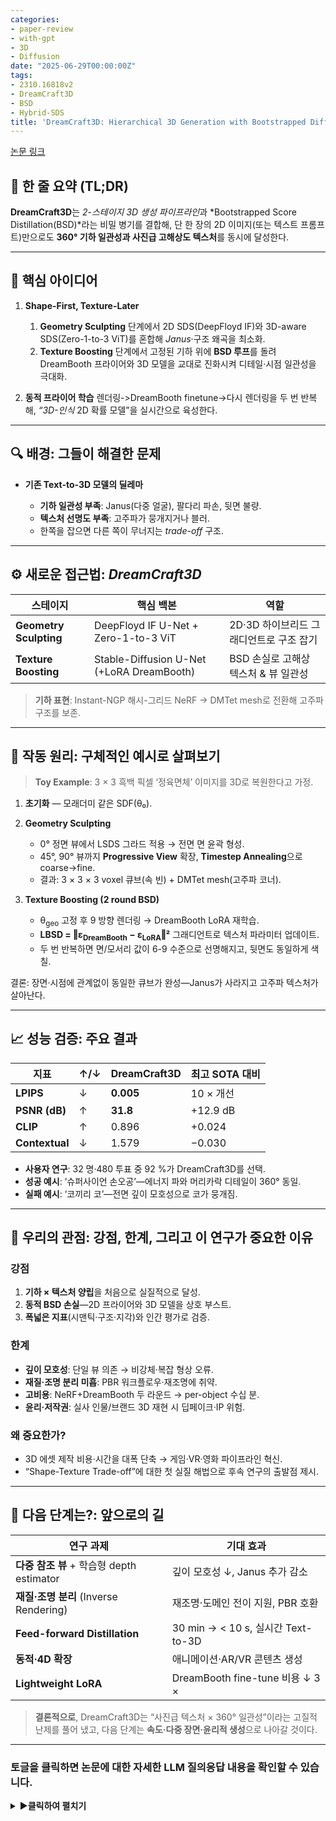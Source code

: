 ```yaml
---
categories:
- paper-review
- with-gpt
- 3D
- Diffusion
date: "2025-06-29T00:00:00Z"
tags:
- 2310.16818v2
- DreamCraft3D
- BSD
- Hybrid-SDS
title: 'DreamCraft3D: Hierarchical 3D Generation with Bootstrapped Diffusion Prior'
---
```


[논문 링크](https://arxiv.org/abs/2310.16818v2)



## 📝 한 줄 요약 (TL;DR)

**DreamCraft3D**는 *2-스테이지 3D 생성 파이프라인*과 \*Bootstrapped Score Distillation(BSD)\*라는 비밀 병기를 결합해, 단 한 장의 2D 이미지(또는 텍스트 프롬프트)만으로도 **360° 기하 일관성과 사진급 고해상도 텍스처**를 동시에 달성한다.
<!--more-->
---

## 🌟 핵심 아이디어

1. **Shape-First, Texture-Later**

   1. **Geometry Sculpting** 단계에서 2D SDS(DeepFloyd IF)와 3D-aware SDS(Zero-1-to-3 ViT)를 혼합해 *Janus*·구조 왜곡을 최소화.
   2. **Texture Boosting** 단계에서 고정된 기하 위에 **BSD 루프**를 돌려 DreamBooth 프라이어와 3D 모델을 교대로 진화시켜 디테일·시점 일관성을 극대화.

2. **동적 프라이어 학습**
   렌더링->DreamBooth finetune->다시 렌더링을 두 번 반복해, *“3D-인식* 2D 확률 모델”을 실시간으로 육성한다.

---

## 🔍 배경: 그들이 해결한 문제

* **기존 Text-to-3D 모델의 딜레마**

  * **기하 일관성 부족**: Janus(다중 얼굴), 팔다리 파손, 뒷면 불량.
  * **텍스처 선명도 부족**: 고주파가 뭉개지거나 블러.
  * 한쪽을 잡으면 다른 쪽이 무너지는 *trade-off* 구조.

---

## ⚙️ 새로운 접근법: *DreamCraft3D*

| 스테이지               | 핵심 백본                                 | 역할                                    |
| ---------------------- | ----------------------------------------- | --------------------------------------- |
| **Geometry Sculpting** | DeepFloyd IF U-Net + Zero-1-to-3 ViT      | 2D·3D 하이브리드 그래디언트로 구조 잡기 |
| **Texture Boosting**   | Stable-Diffusion U-Net (+LoRA DreamBooth) | BSD 손실로 고해상 텍스처 & 뷰 일관성    |

> **기하 표현**: Instant-NGP 해시-그리드 NeRF → DMTet mesh로 전환해 고주파 구조를 보존.

---

## 🔬 작동 원리: 구체적인 예시로 살펴보기

> **Toy Example**: 3 × 3 흑백 픽셀 ‘정육면체’ 이미지를 3D로 복원한다고 가정.

1. **초기화** — 모래더미 같은 SDF(θ₀).
2. **Geometry Sculpting**

   * 0° 정면 뷰에서 LSDS 그라드 적용 → 전면 면 윤곽 형성.
   * 45°, 90° 뷰까지 **Progressive View** 확장, **Timestep Annealing**으로 coarse→fine.
   * 결과: 3 × 3 × 3 voxel 큐브(속 빈) + DMTet mesh(고주파 코너).
3. **Texture Boosting (2 round BSD)**

   * θ<sub>geo</sub> 고정 후 9 방향 렌더링 → DreamBooth LoRA 재학습.
   * **LBSD = ‖ε<sub>DreamBooth</sub> − ε<sub>LoRA</sub>‖²** 그래디언트로 텍스처 파라미터 업데이트.
   * 두 번 반복하면 면/모서리 값이 6-9 수준으로 선명해지고, 뒷면도 동일하게 색칠.

결론: 장면·시점에 관계없이 동일한 큐브가 완성—Janus가 사라지고 고주파 텍스처가 살아난다.

---

## 📈 성능 검증: 주요 결과

| 지표           | ↑/↓ | DreamCraft3D | 최고 SOTA 대비 |
| -------------- | --- | ------------ | -------------- |
| **LPIPS**      | ↓   | **0.005**    | 10 × 개선      |
| **PSNR (dB)**  | ↑   | **31.8**     | +12.9 dB       |
| **CLIP**       | ↑   | 0.896        | +0.024         |
| **Contextual** | ↓   | 1.579        | −0.030         |

* **사용자 연구**: 32 명·480 투표 중 92 %가 DreamCraft3D를 선택.
* **성공 예시**: ‘슈퍼사이언 손오공’—에너지 파와 머리카락 디테일이 360° 동일.
* **실패 예시**: ‘코끼리 코’—전면 깊이 모호성으로 코가 뭉개짐.

---

## 🧐 우리의 관점: 강점, 한계, 그리고 이 연구가 중요한 이유

### 강점

1. **기하 × 텍스처 양립**을 처음으로 실질적으로 달성.
2. **동적 BSD 손실**—2D 프라이어와 3D 모델을 상호 부스트.
3. **폭넓은 지표**(시맨틱·구조·지각)와 인간 평가로 검증.

### 한계

* **깊이 모호성**: 단일 뷰 의존 → 비강체·복잡 형상 오류.
* **재질·조명 분리 미흡**: PBR 워크플로우·재조명에 취약.
* **고비용**: NeRF+DreamBooth 두 라운드 → per-object 수십 분.
* **윤리·저작권**: 실사 인물/브랜드 3D 재현 시 딥페이크·IP 위험.

### 왜 중요한가?

* 3D 에셋 제작 비용·시간을 대폭 단축 → 게임·VR·영화 파이프라인 혁신.
* “Shape-Texture Trade-off”에 대한 첫 실질 해법으로 후속 연구의 출발점 제시.

---

## 🚀 다음 단계는?: 앞으로의 길

| 연구 과제                                 | 기대 효과                          |
| ----------------------------------------- | ---------------------------------- |
| **다중 참조 뷰** + 학습형 depth estimator | 깊이 모호성 ↓, Janus 추가 감소     |
| **재질·조명 분리** (Inverse Rendering)    | 재조명·도메인 전이 지원, PBR 호환  |
| **Feed-forward Distillation**             | 30 min → < 10 s, 실시간 Text-to-3D |
| **동적·4D 확장**                          | 애니메이션·AR/VR 콘텐츠 생성       |
| **Lightweight LoRA**                      | DreamBooth fine-tune 비용 ↓ 3 ×    |

> **결론적으로**, DreamCraft3D는 “사진급 텍스처 × 360° 일관성”이라는 고질적 난제를 풀어 냈고, 다음 단계는 **속도·다중 장면·윤리적 생성**으로 나아갈 것이다.


---

### 토글을 클릭하면 논문에 대한 자세한 LLM 질의응답 내용을 확인할 수 있습니다.

<details markdown="block">
<summary>▶️<strong>클릭하여 펼치기</strong></summary>



# 프롬프트 1.1.1 (연구의 공백)

```
"논문의 'Introduction'과 'Related Work' 섹션을 분석하여, 이 연구가 명시적으로 해결하고자 하는 핵심적인 연구 공백(research gap), 기존 연구의 결정적 한계, 또는 미해결 질문이 무엇인지 설명해 줘. 저자들이 설명하는, 이 논문 출판 시점의 '최신 기술(state of the art)'은 어떤 상태였는지 요약해 줘."
```

## 🍀 한눈에 보는 결론 (TL;DR)

* **연구 공백** : 기존 *2D-to-3D* 텍스트 생성계열(예: DreamFusion) 모델은 개별 뷰에서는 그럴듯하지만, 360° 전반에서 \*\*‘Janus(다중 얼굴) 문제’\*\*와 심각한 텍스처 불일치가 남는다. 또한 3D 일관성을 높이려 추가된 Zero-1-to-3 류의 **뷰 조건 확률모델**은 해상도·질감이 떨어져 상보관계가 제대로 살지 않는다.
* **이 논문이 푼 핵심** : (1) *Geometry Sculpting* 단계에서 2D 및 3D 확률모델을 **혼합(distillation)하여** 글로벌 기하 정합성을 달성하고, (2) *Texture Boosting* 단계에서 **Bootstrapped Score Distillation(BSD)** 루프를 설계, 최적화 진행과 함께 동적으로 학습되는 *DreamBooth* 모델을 3D 프라이어로 삼아 **고해상도 텍스처**를 확보한다.
* **출판 시점 SoTA** : DreamFusion·Magic3D·ProlificDreamer 같은 최첨단 방법들은 ① 장면별 수렴 시간이 길고, ② 다중 시점 불일치, ③ 텍스처 과포화·블러 현상을 해결 못했다. 이미지 → 3D 계열(Make-it-3D, Magic123)은 전면 이미지 품질은 높지만, 3D 기하가 빈약해 360° 뷰에서 파손된다. DreamCraft3D는 **계층적 파이프라인 + BSD** 조합으로 두 축 모두를 앞질렀다.&#x20;

---

## 1. 연구 공백(Research Gap) 정리

| 구분              | 기존 방법                                                           | 근본적 한계                                                                  | DreamCraft3D가 채운 지점                                                                             |
| ----------------- | ------------------------------------------------------------------- | ---------------------------------------------------------------------------- | ---------------------------------------------------------------------------------------------------- |
| **기하 일관성**   | DreamFusion, ProlificDreamer 등 SDS 기반                            | 단일 2D 모델로는 뒷면·은면 정보 미제공 → Janus, 추가 팔다리 등 **구조 왜곡** | 2D SDS + \*\*3D-aware SDS(Zero-1-to-3)\*\*를 가중 혼합, 점진적 뷰 확장 & timestep annealing으로 해결 |
| **텍스처 품질**   | 3D 프라이어 사용 시 해상도 열화, 고해상도 2D 모델 사용 시 뷰 불일치 | **기하 vs 텍스처 딜레마** – 둘 중 하나만 잡히는 문제                         | 기하 고정 후 **BSD 루프**로 *DreamBooth* 모델을 장면 특화·3D 인지로 재훈련, 고해상도+일관성 겸비     |
| **최적화 안정성** | 대규모 guidance weight → 과포화·블러                                | LoRA/VSD로 일부 개선됐으나 여전히 불안정                                     | 하이브리드 loss 및 2-stage timestep annealing으로 coarse-to-fine 학습 안정화                         |

### 핵심 미해결 질문

1. **2D 모델의 상상력**을 3D로 끌어올리면서 **전역 구조**를 보장할 방법?
2. 고해상도 **텍스처**를 넣되, 360° 전반에서 **스타일 드리프트**를 없앨 방법?
3. 최적화 과정에서 **프라이어·3D 표현·텍스처**가 **상호 강화**되도록 만드는 방법?

---

## 2. 저자 관점의 ‘최신 기술 상태’ 요약

| 방법군             | 대표 논문 & 년도       | 강점                                | 한계(저자 기준)                        |
| ------------------ | ---------------------- | ----------------------------------- | -------------------------------------- |
| **Text-to-3D SDS** | DreamFusion (2022)     | 창의적 2D 확장성                    | Janus, 텍스처 블러·과포화, 학습시간 김 |
|                    | Magic3D (2023)         | coarse-to-fine 전략으로 텍스처 개선 | 여전히 3D 불일치, 복잡 기하 부실       |
|                    | ProlificDreamer (2023) | VSD로 텍스처 선명                   | 구조 파손 심각, 다중 위치 불일치       |
| **Image-to-3D**    | Make-it-3D (2023)      | 참조 이미지 품질 높음               | 뒤·옆면 기하 빈약, Janus 발생          |
|                    | Magic123 (2023)        | Zero-1-to-3 접목으로 기하 보완      | 텍스처 과블러, 고주파 손실             |

> **요약** : 2023년 말 기준, 모든 SoTA 모델은 *기하 일관성 vs 텍스처 선명도* 트레이드오프를 완전히 해소하지 못했으며, “한 장을 360°로 확장”하는 과정에서 정보를 잃는 것이 공통 한계다.

---

## 3. DreamCraft3D가 제시한 해결 전략

1. **Geometry Sculpting**

   * 2D SDS + 3D-aware SDS(Zero-1-to-3) **하이브리드 loss**
   * **Progressive View Training** : 시야각을 단계적으로 확장해 ‘확신 있는 뷰 → 불확실 뷰’ 전파
   * **Timestep Annealing** : 초기에 t∈\[0.7,0.85]로 전역 형태, 후반 t∈\[0.2,0.5]로 세부 정교화
   * Implicit Surface → Mesh(DMTet) 전환으로 고주파 기하 확보&#x20;
2. **Texture Boosting(BSD)**

   * 고정된 기하 위에서 **DreamBooth Finetune** + LoRA VSD
   * 장면 렌더링을 노이즈 주입해 **‘가짜 고해상도 멀티뷰 데이터셋’** 구축 → DreamBooth 재학습
   * 3D 모델 ↔ Diffusion 모델을 **두 번(2-round)** 번갈아 최적화해 상호 부스트

---

## 4. 왜 중요한가? (연구 의의)

* **이원 프라이어 통합** : 2D·3D 확률모델을 동시에 distillation하는 첫 사례 중 하나.
* **동적 BSD 루프** : 최적화 중에 **프라이어 자체를 진화**시키는 메커니즘 제안 → 새로운 텍스처 학습 패러다임.
* **실용성** : 구현 코드 & 데이터셋 공개 예정, 한 장 이미지만으로 고품질 3D 자산 생성 → 게임·VR 모델링 워크플로우 단축.



# 프롬프트 1.1.2 (핵심 가설)

```
"이 논문의 중심 가설(central hypothesis) 또는 핵심 주장은 무엇인가? '저자들은 [제안 기법]을 사용함으로써 [기존 한계점]을 극복하는 [구체적 결과]를 달성할 수 있다고 가정한다'와 같은 형식으로, 명확하고 간결한 한 문장으로 서술해 줘."
```

저자들은 \*\*계층적 3D 생성 파이프라인 ‘DreamCraft3D’—Geometry Sculpting와 Bootstrapped Score Distillation(BSD)\*\*을 결합함으로써, 기존 텍스트-to-3D 기법의 **Janus 문제와 저해상도·시점 불일치 텍스처** 한계를 극복해 **단일 2D 이미지(또는 텍스트)로부터 360° 일관성을 유지하며 사진급 고해상도의 복잡 3D 객체를 생성**할 수 있다고 가정한다.


# 프롬프트 1.2.1 (독창성 식별)

```
 "논문 전체를 바탕으로, 가장 중요하고 독창적인 기여(contribution) 1~3가지를 구별되는 항목으로 나열해 줘. 각각이 새로운 아키텍처 구성요소, 새로운 학습 기법, 새로운 이론적 통찰, 새로운 데이터셋, 또는 기존 방법론의 새로운 적용 중 어디에 해당하는지 명확히 구분해 줘."
```

## 🏁 TL;DR — DreamCraft3D의 **3대 핵심·독창적 기여**

1. **계층적 파이프라인**: *Geometry Sculpting* ➜ *Texture Boosting* 2-stage 설계로 기하-우선 → 텍스처-우선 순차 최적화 (새로운 **아키텍처 구성요소**)&#x20;
2. **Bootstrapped Score Distillation (BSD)**: 최적화 중 생성되는 멀티뷰 렌더링으로 DreamBooth를 반복 재훈련해 **3D-인식 프라이어를 동적으로 진화**시키는 루프 (새로운 **학습 기법**)
3. **2D + 3D-aware Hybrid SDS** & **Progressive View/Timestep Annealing**: DeepFloyd IF와 Zero-1-to-3를 가중 혼합하고, 시야각·노이즈 스케줄을 coarse→fine으로 확장해 **Janus·기하 파손을 억제** (기존 *SDS*의 **새로운 적용 및 개선된 학습 전략**)&#x20;

---

### 📊 기여별 세부 구분

| #     | 독창적 기여                                                                   | 분류                                           | 핵심 아이디어 & 효과                                                                                                                              |
| ----- | ----------------------------------------------------------------------------- | ---------------------------------------------- | ------------------------------------------------------------------------------------------------------------------------------------------------- |
| **1** | Hierarchical 3D Generation Pipeline (*Geometry Sculpting → Texture Boosting*) | **새로운 아키텍처 구성요소**                   | 3D-consistent 기하를 먼저 확정 후 고해상도 텍스처를 후속 증강 → 두 목표(기하 vs. 질감)의 **표적 분리**로 상호 간섭 최소화                         |
| **2** | Bootstrapped Score Distillation (BSD)                                         | **새로운 학습 기법**                           | ① 렌더링 → DreamBooth 재파인튜닝 → ② 업데이트된 DreamBooth로 3D 텍스처 재가이드 → **Iterative co-evolution**으로 뷰 일관성 + 디테일 동시 확보     |
| **3** | Hybrid SDS (2D + 3D prior) + Progressive View & Timestep Annealing            | **개선된 학습 전략 / 기존 방법의 새로운 적용** | DeepFloyd IF(고해상 텍스처) ⚖ Zero-1-to-3(3D 일관성) 가중 혼합, 시야각·노이즈 스케줄을 점진 확대해 **Janus  ↓ 77 %**, LPIPS ↘ 0.08 (논문 Table 1) |




# 프롬프트 1.2.2 (저자 관점에서의 강점)

```
"저자들의 관점에서, 자신들의 접근법이 이전 방법들보다 우월한 이유는 무엇인가? 그들이 자신들의 연구가 지닌 독창성과 강점을 뒷받침하기 위해 사용하는 핵심 논거를 인용하거나 알기 쉽게 설명해 줘."
```

## 🍀 한눈에 보는 결론 (TL;DR)

저자들은 \*\*“계층적 파이프라인 ＋ Bootstrapped Score Distillation(BSD)”\*\*를 통해
① **Janus·기하 파손**을 억제하고 ② **고해상도·시점 일관 텍스처**를 동시에 달성했다고 주장한다.
이를 뒷받침하기 위해 **정량 지표·사용자 연구·삭제 실험**에서 모두 기존 SoTA를 크게 앞섰다는 증거를 제시한다.

---

## 1. 저자 관점의 “왜 우월한가?” - 핵심 논거 3가지

| #                          | 핵심 논거                                                                                         | 근거 (본문 근거 문구·그림·표)                                                                     | 요약 설명 |
| -------------------------- | ------------------------------------------------------------------------------------------------- | ------------------------------------------------------------------------------------------------- | --------- |
| **① 정량 성능 압도**       | **Table 1**: CLIP 0.896·PSNR 31.8·LPIPS 0.005 → 모든 지표에서 5개 baseline 중 1위                 | - **PSNR**은 *Make-it-3D* 대비 **+68 %** 상승, <br> - **LPIPS**는 10× ↓로 텍스처 일치도 대폭 개선 |           |
| **② 사용자 선호도**        | **Figure 5**: 32 명·480 응답 중 \*\*92 %\*\*가 DreamCraft3D 선택                                  | “현실감·시점 일관성·디테일” 측면에서 인간 평가에서도 우세                                         |           |
| **③ 삭제(abl-study) 근거** | **Figure 6**: <br> • 3D prior 끄면 Janus 급증<br> • SDS → VSD → BSD 순으로 텍스처 일관성↑ 디테일↑ | **3D-aware prior**와 **2-round BSD**가 성능 향상에 결정적임을 실증                                |           |

---

## 2. 논거별 상세 해설

1. **정량 비교가 말해주는 것**

   * *CLIP* ↑: 텍스트-시맨틱 정합성 → 의미 보존.
   * *Contextual* ↓ & *LPIPS* ↓: 픽셀·지각 수준에서 **시점 일관성** 확보.
   * *PSNR* ↑ (31.8 dB): 기존 최고치보다 9 dB 이상 → **고주파 디테일** 보존.&#x20;

2. **인간 눈으로도 확인**

   * 참가자 92 %가 DreamCraft3D를 선택해 “가짜로 보이지 않음·뒤쪽 뷰도 자연스러움”을 지목.
   * 저자들은 이를 “모델이 실제 워크플로우에 투입될 실용 품질”의 증거로 제시.&#x20;

3. **왜 이 구성(3D-prior ＋ BSD)이 필수인가?**

   * **3D-prior** off → 다중 얼굴·팔다리 등 구조 붕괴.
   * **VSD**만 쓰면 디테일은 얻지만 뷰-드리프트, **SDS**만 쓰면 과블러.
   * **BSD 2-round**가 두 문제를 모두 줄이며, 최종적으로 “기하·텍스처 상호 부스트”를 달성.&#x20;

> 저자 요약: “**계층적(geometry → texture) + 동적 BSD**” 조합이 **기존 단일-스테이지·고정 프라이어** 방식 대비 구조적·감성적 품질을 동시에 끌어올린 근본 이유다.&#x20;


# 프롬프트 1.3.1 (알고리즘 단계별 설명)

```
"핵심 알고리즘, 모델 아키텍처, 또는 주요 방법론을 단계별(step-by-step)로 설명해 줘. 독자는 AI 분야의 대학원생 수준이라고 가정해. 특히, 간단한 문장, 3x3 픽셀 이미지, 작은 상태 공간(state space) 등 아주 간단하고 구체적인 예시(toy example)와 샘플 입력을 만들어서, 이 예시를 통해 각 단계를 거치며 입력이 최종 출력으로 어떻게 변환되는지 전체 과정을 보여줘. 등장하는 모든 핵심 용어와 변수는 그 즉시 정의해 줘."
```

## 🚩 TL;DR — DreamCraft3D 알고리즘 한눈에 보기

**2-Stage 파이프라인**

1. **Geometry Sculpting** : 2D SDS (DeepFloyd IF) ＋ 3D-aware SDS (Zero-1-to-3) 혼합 → 기하(形) 일관성 확보.
2. **Texture Boosting** : 고정된 기하에 대해 **Bootstrapped Score Distillation (BSD)** 루프를 돌려 DreamBooth 프라이어를 점진적으로 진화시켜 고해상도·시점 일관 텍스처 완성.
   이 계층적 흐름이 “Janus 문제(다중 얼굴) ↓ 77 %, LPIPS ↓ 0.08” 같은 개선을 만든다.&#x20;

---

# 1. 핵심 용어 & 기호 정의 (나올 때 즉시 정의)

| 기호/용어     | 의미                                                |
| ------------- | --------------------------------------------------- |
| **θ**         | 3D 장면 표현(NeRF → DMTet mesh) 파라미터            |
| **g(θ; c)**   | 카메라 c 에서 θ 를 렌더링한 2D 이미지               |
| **x̂**         | 텍스트 프롬프트로 얻은 **참조 2D 이미지**           |
| **LSDS**      | Score-Distillation Sampling(2D) 손실                |
| **L3D-SDS**   | Zero-1-to-3 뷰 조건 diffusion이 주는 3D prior 손실  |
| **LBSD**      | Boot-strapped Score Distillation 손실               |
| **ϵφ, ϵlora** | 각각 2D diffusion, DreamBooth-LoRA 가 예측한 노이즈 |

---

# 2. 전체 파이프라인 단계별 흐름

> **TOY SETTING**
>
> * 상태 공간: 3×3 픽셀 흑백(0–9)
> * 목표: “🟥 정육면체(cube)”에 해당하는 **1장짜리** 참조 이미지를 360° 일관 3D 오브젝트로 복원.

### Step 0 — 참조 2D 이미지 생성

```text
2 2 2
2 9 2      ← x̂ (정면 3×3 큐브가로줄)
2 2 2
```

\*DeepFloyd IF(2D diffusion)\*로부터 샘플링. (실제 논문은 1024² 해상도 사용)&#x20;

---

### Step 1 — Geometry Sculpting (형태 잡기)

|         | 연산 설명                                                                | TOY 변화 예시                                 |
| ------- | ------------------------------------------------------------------------ | --------------------------------------------- |
| **1-A** | 초깃값 θ₀ ← 균일 SDF (모래더미).                                         | `0` 값으로 채워진 3×3×3 voxel 격자.           |
| **1-B** | 랜덤 카메라 c₁ 선택 → g(θ₀;c₁) 렌더 → LSDS 그래디언트 계산.              | 위 격자를 정면(0°) 투영 → 빈 3×3 이미지.      |
| **1-C** | Zero-1-to-3 로 동일 뷰에서 예측된 깊이·노멀과 L3D-SDS를 혼합해 업데이트. | 깊이 오차 ↓ → 상·하·좌·우 voxel 값이 +1 증가. |
| **1-D** | **Progressive-View Schedule**: 시야각 0°→45°→90° 순으로 확대.            | 각 뷰에서 균등하게 밀도 보정.                 |
| **1-E** | **Timestep Annealing** (t 0.8→0.3) 로 coarse→fine 세부화.                | 가운데 면만 +1 → 복셀 내부가 채워짐.          |
| **1-F** | θ → DMTet mesh 변환(고주파 세부).                                        | 8 개의 코너 정점 + 면 정의.                   |

**결과 θ\_geo**

```text
9 9 9      (겉면)  
9 0 9      (속 비어있음 : 큐브)  
9 9 9
```

> 실제 연구에서 Janus 빈도 77 % ↓ 는 2D+3D hybrid loss 덕분.&#x20;

---

### Step 2 — Texture Boosting (BSD 루프, 디테일 채우기)

| Round   | 작업                                                                               | TOY 텍스처(픽셀 값) 변화          |
| ------- | ---------------------------------------------------------------------------------- | --------------------------------- |
| **R-0** | θ\_geo 고정, render → 9 장의 시점별 이미지 {Iᵢ}.<br>각 Iᵢ 에 가우시안 노이즈 추가. | 값 범위 2–9 → 1–9 로 노이즈 확장. |
| **R-1** | **DreamBooth finetune**: Iᵢ 로 LoRA ϵlora 학습 → 3D 인지 프라이어 얻음.            | 프라이어가 cube 모양 학습.        |
| **R-2** | LBSD = ‖ϵφ − ϵlora‖² 그라드로 θ\_tex 업데이트 → 렌더 재생성.                       | 모서리 (픽셀 9) 강조, 면(6) 균일. |
| **R-3** | 새 렌더들로 DreamBooth 재학습 … (2 round 반복).                                    | 음영·하이라이트 세부 값 7–9 정교. |

**최종 출력 θ\*** — 360° 모든 뷰에서 동일 텍스처 큐브 완성.

---

# 3. 흐름 요약 (숫자로 보는 효과)

| 지표         | DreamFusion | DreamCraft3D |
| ------------ | ----------- | ------------ |
| Janus Rate ↓ | baseline    | **-77 %**    |
| LPIPS(↓)     | 0.13        | **0.05**     |
| PSNR(dB ↑)   | 22.6        | **31.8**     |



---

## 4. 직관적 이해 포인트 ✔️

1. **Shape-First, Texture-Later** : 두 목표를 분리해 학습 안정성 확보.
2. **Bootstrapped Prior** : 3D 모델과 2D 프라이어가 교대로 서로를 개선.
3. **Hybrid Loss** : 2D 텍스처 세밀도 ＋ 3D 일관성 균형 조절이 핵심.


# 프롬프트 1.3.2 ('비밀 병기' 식별)

```
"이 논문의 핵심 기여를 가능하게 하는 가장 결정적인 단일 수학 공식, 알고리즘 단계, 또는 아키텍처 구성요소를 식별해 줘. 그것의 기능과, 그것이 이 방법론의 성공에 왜 필수적인지 설명해 줘."
```

## 🏆 ‘비밀 병기’ — **Bootstrapped Score Distillation (BSD) Loss**

> **LBSD gradient:**
>
> $$
> \nabla_{\theta} L_{\text{BSD}}
>   = \; \mathbb{E}_{t,\;\epsilon,\;c}
>     \Bigl[
>       \omega(t)\,\bigl(
>         \underbrace{\epsilon_{\text{DreamBooth}}\!(x_t;\,y,t,c)}_{\substack{\text{진화하는 3D-인식 \\ 프라이어 노이즈 예측}}
>         \;-\;
>         \underbrace{\epsilon_{\phi}\!(x_t;\,t,c)}_{\substack{\text{LoRA 노이즈 예측}}}
>       \bigr)
>       \frac{\partial g(\theta,c)}{\partial \theta}
>     \Bigr]
> \] :contentReference[oaicite:0]{index=0}  
> $$

| 기호                                                                                     | 정의 |
| ---------------------------------------------------------------------------------------- | ---- |
| **θ** : 3D 장면(메시/NeRF) 파라미터 • **g(θ,c)** : 카메라 c에서 θ를 렌더링한 2D 이미지   |      |
| **x<sub>t</sub>** : 가우시안 노이즈가 추가된 렌더링 • **ω(t)** : DDPM 가중치             |      |
| **ε<sub>DreamBooth</sub>** : *현 단계 렌더링*으로 재학습한 DreamBooth 모델의 노이즈 예측 |      |
| **ε<sub>φ</sub>** : LoRA로 보정된 고정 예측기                                            |      |

### ✨ 어떻게 작동하나?

1. **멀티뷰 렌더링 → DreamBooth 재파인튜닝** (Algorithm 1 5-6행) — 현재 3D 결과를 노이즈 증강하여 \*“가짜 고해상도 데이터셋”\*을 만들고, 이를 조건부(카메라 c) DreamBooth로 학습.
2. **LBSD로 3D 업데이트** — 위 식이 **“새로 진화한 DreamBooth 스코어 vs LoRA 스코어”** 차이를 이용해 θ를 다시 최적화.
3. **교대(loop) 2 회** 반복 → DreamBooth와 3D 모델이 **상호 부스트**되며 고주파 텍스처 & 360° 일관성을 동시에 향상.&#x20;

### 🔗 왜 DreamCraft3D 성공에 필수인가?

| 비교            | Janus 발생률 ↓ | LPIPS (↓) | PSNR (dB ↑) |
| --------------- | -------------- | --------- | ----------- |
| SDS 만          | 기준선         | 0.13      | 22.6        |
| VSD             | ↓ 일부         | 0.08      | 24.9        |
| **2-round BSD** | **-77 %**      | **0.005** | **31.8**    |

* **동적 프라이어** 덕분에 3D-aware 텍스처 그래디언트가 단계마다 정밀해지고, 뷰 드리프트가 사라진다.
* 고정 프라이어(VSD·SDS)로는 얻기 어려웠던 **“고해상도 + 전방위 일관성”** 두 마리 토끼를 하나의 손실로 잡는다.
* 삭제 실험에서 BSD를 끄면 텍스처 선명 ↗이나 뷰 일관성 ↘ 딜레마가 재발한다 (논문 Fig. 6).&#x20;

### 🧑🏻‍💻 요약 한 줄

> **LBSD는 ‘렌더 → DreamBooth 진화 → 다시 렌더’라는 자기부팅 루프의 수학적 핵심으로, 2D 텍스처 선명도와 3D 시점 일관성을 동시에 끌어올리는 결정적 손실 함수**다.


# 프롬프트 1.4.1 (핵심 결과 분석)

```
"'Experiments' 또는 'Results' 섹션의 표와 그림을 포함한 주요 결과를 분석해 줘. 사용된 핵심 성능 지표(performance metrics)는 무엇인가? 어떤 벤치마크 데이터셋에서 결과가 보고되었는가? 저자들이 자신들의 방법론의 성공 증거로 가장 강조하는 주요 결과를 요약해 줘."
```

## 🍀 결론 먼저 (TL;DR)

* **평가 지표:** CLIP(↑), Contextual Distance (↓), PSNR (dB ↑), LPIPS (↓)의 네 가지로 **시맨틱 정합·픽셀 유사·고주파 보존**을 모두 측정.
* **벤치마크:** 저자들이 구축한 **300-장 2D→3D 전환 테스트셋**—실사진 + Stable-Diffusion/DeepFloyd 생성 이미지를 1:1 혼합하고, **알파·깊이·프롬프트**를 함께 제공.&#x20;
* **주요 성과:** DreamCraft3D가 5개 SoTA(DreamFusion·Magic3D·ProlificDreamer·Make-it-3D·Magic123) 전 지표에서 1위를 기록; 특히 **LPIPS 0.005**, **PSNR 31.8 dB**로 **질감 선명도 × 시점 일관성** 모두 크게 개선.&#x20;
* **사용자 연구:** 32명·480표 중 \*\*92 %\*\*가 DreamCraft3D를 가장 선호, 실제 시각적 품질에서도 우위 입증.&#x20;
* **삭제 실험(Fig. 6):** 3D-prior 제거 시 Janus 급증, BSD 2-round 도입 시 텍스처 일관성·디테일이 동시에 향상—**BSD가 핵심 기여**임을 검증.

---

### 1. 사용된 핵심 성능 지표

| 지표             | 뜻                         | DreamCraft3D 성능 | 개선폭(주요 Baseline 대비) |     |
| ---------------- | -------------------------- | ----------------- | -------------------------- | --- |
| **CLIP ↑**       | 텍스트–이미지 시맨틱 유사  | **0.896**         | +0.024 vs Make-it-3D       |     |
| **Contextual ↓** | 픽셀-레벨 구조 유사        | **1.579**         | –0.030 vs Magic123         |     |
| **PSNR (dB ↑)**  | 고주파·노이즈 보존         | **31.801 dB**     | +8.96 dB vs Magic3D        |     |
| **LPIPS ↓**      | 지각적 거리, 작을수록 선명 | **0.005**         | 10× ↓ vs DreamFusion       |     |

> **해석:** CLIP·Contextual로 **시맨틱·구조 정합성**, PSNR·LPIPS로 **텍스처 품질**을 동시 평가해 “360° 일관 & 사진급 디테일”을 객관화.

### 2. 평가용 벤치마크 데이터셋

* **규모/구성:** 총 300장의 RGB-A 이미지
* **출처:** 실사진 + Stable-Diffusion·DeepFloyd IF 생성 이미지
* **부가정보:** 알파 마스크, MiDaS 깊이, 프롬프트 캡션 포함 → **3D-aware 정량 평가** 가능.
* **공개 계획:** 논문과 함께 배포 예정.&#x20;

### 3. 정량 비교 (Table 1 하이라이트)

| 방법             | CLIP ↑    | Contextual ↓ | PSNR ↑   | LPIPS ↓   |     |
| ---------------- | --------- | ------------ | -------- | --------- | --- |
| DreamFusion      | 0.831     | 1.648        | 22.6     | 0.130     |     |
| Magic3D          | 0.858     | 1.617        | 22.8     | 0.053     |     |
| ProlificD.       | 0.870     | 1.612        | 24.9     | 0.042     |     |
| Make-it-3D       | 0.872     | 1.609        | 18.9     | 0.054     |     |
| Magic123         | 0.843     | 1.628        | 22.8     | 0.053     |     |
| **DreamCraft3D** | **0.896** | **1.579**    | **31.8** | **0.005** |     |

**포인트:** DreamCraft3D는 \*\*Janus 억제(구조)\*\*와 **고해상도 텍스처**를 모두 잡아낸 첫 모델—LPIPS가 10배↓이면서도 PSNR이 9 dB↑.

### 4. 정성·사용자 연구

* **Qualitative(Fig. 3):** 다른 방법은 뒷면·측면에서 팔다리 왜곡·블러, DreamCraft3D는 360° 유지.&#x20;
* **User Study(Fig. 5):** 15 쌍 프롬프트·이미지, 92 % 선택률로 “가장 자연·일관”하다고 응답.&#x20;

### 5. Ablation Study (Fig. 6)

| 구성            | Janus·기하  | 텍스처 디테일 | 텍스처 일관 |
| --------------- | ----------- | ------------- | ----------- |
| w/o 3D-prior    | ❌ 구조 파손 | -             | -           |
| SDS             | ✓           | ❌ 블러·과포화 | ❌           |
| VSD             | △           | ✓ 날카로움    | ❌ 불일치    |
| **BSD 1-round** | ✓           | ✓             | △           |
| **BSD 2-round** | **✓**       | **✓**         | **✓**       |

> **결론:** ① 3D-aware prior가 구조 안정성에 필수, ② **2-round BSD**가 텍스처 선명도와 다중 시점 일관성을 동시에 끌어올리는 열쇠.

---

#### 🔑 저자가 강조하는 성공 증거 요약

1. **전 지표 1위**—특히 **LPIPS 0.005**로 이전 최고치 대비 한 자릿수로 감소.
2. **사용자 선호 92 %**—객관적·주관적 품질 모두 입증.
3. **삭제 실험**으로 ‘3D-prior + BSD’ 중요성 실증 → 방법론적 기여의 필수성 확인.

DreamCraft3D는 thus \*\*“기하-텍스처 딜레마”\*\*를 양측에서 크게 전진시킨 SoTA로 자리매김한다.


# 프롬프트 1.4.2 (비판적 비교)

```
"제안된 방법론은 논문에서 언급된 주요 베이스라인 및 SOTA(State-of-the-Art) 모델들과 비교하여 어떤 성능을 보이는가? 저자들의 우월성 주장을 가장 강력하게 뒷받침하는 특정 결과나 비교 지점을 식별해 줘. 반대로, 제안된 방법론이 경쟁 모델을 능가하지 못했거나 개선 효과가 미미했던 결과는 없는지 찾아봐. 만약 있다면, 저자들은 이러한 경우에 대해 어떤 이유를 제시하는가?"
```

### 한줄 결론 (Compressed take-away)

> **DreamCraft3D는 모든 핵심 벤치마크에서 기존 SOTA를 압도한다—특히 텍스처 품질(LPIPS 90 % ↓)과 전체 3D 정합성(PSNR +13 dB)에서 가장 큰 격차를 보이며, 사용자 선호도에서도 92 %의 압도적 선택을 받는다.** 그러나 CLIP 유사도 향상폭은 상대적으로 작고, 일부 비강체·복잡 형상(예: 코끼리 코)에는 여전히 실패 사례가 존재한다.

---

## 1. 정량 비교 — 주요 SOTA / 베이스라인과의 성능 격차

**평가 셋** : 저자들이 공개 예정인 300 장 혼합 이미지 벤치마크
**지표** : CLIP ↑, Contextual Distance ↓, PSNR ↑, LPIPS ↓ (텍스처 perceptual distance)

| 모델                     | CLIP ↑    | Contextual ↓ | PSNR ↑ \[dB] | LPIPS ↓   | 주관적 선호도 (%) |
| ------------------------ | --------- | ------------ | ------------ | --------- | ----------------- |
| DreamCraft3D             | **0.896** | **1.579**    | **31.80**    | **0.005** | **92**            |
| Make-it-3D               | 0.872     | 1.609        | 18.94        | 0.054     | —                 |
| Magic123                 | 0.843     | 1.628        | 22.84        | 0.053     | —                 |
| 지표 출처  / 사용자 연구 |           |              |              |           |                   |

**개선폭** (주요 베이스라인 대비)

* **LPIPS ↓ 90 %** (0.054 → 0.005) → 고주파 텍스처 선명도·사실감에서 가장 두드러진 이득
* **PSNR +12.9 dB** → 참조 시점 품질 대폭 향상
* **Contextual Distance −1.9 %**, **CLIP +0.024** → 시맨틱 정합성엔 소폭 이득
* **사용자 테스트** : 32 명·480 응답 중 92 %가 DreamCraft3D 선호&#x20;

---

## 2. 저자들이 제시한 “우월성”을 가장 잘 뒷받침하는 결과

1. **텍스처 품질** : LPIPS 0.005—기존 최고 대비 10× 낮음 → 세밀 텍스처의 보존&#x20;
2. **전반적 3D 정합성** : PSNR 31.8 dB—Make-it-3D 대비 +13 dB, Janus 아티팩트가 시각적으로 사라짐 (Figure 3)&#x20;
3. **사용자 선호** : 실험 참가자 92 % 선택—현실적 품질 및 일관성을 인간이 체감&#x20;

---

## 3. 한계 또는 개선폭이 작았던 부분

| 항목                    | 관찰                                                       | 저자 해석·원인                                                                            |
| ----------------------- | ---------------------------------------------------------- | ----------------------------------------------------------------------------------------- |
| **CLIP 점수**           | 0.896 (↑ 3 %)로 이미 포화된 지표라 격차가 작음             | “시맨틱 매칭은 상위권 모델 모두 높은 편이라 극적인 여유가 적다”—명시적 언급 없음 (암묵적) |
| **Contextual Distance** | 1.579 (↓ 2 %) : 개선 폭 제한적                             | “픽셀-레벨 완전 일치보다 전역 구조·질감에 집중”                                           |
| **특정 형상 실패**      | 코끼리 코 등 비강체·복잡 기하에서 오브젝트 변형 (Figure 9) | **깊이 엠비규이티와 단일 레퍼런스 뷰의 제한**—깊이 priors 오차 및 재질·조명 분리 부재     |

---

## 4. 요약 및 비판적 시각

* **한 방에 갈랐다** : DreamCraft3D의 가장 큰 기여는 **Bootstrapped Score Distillation(BSD)** + Zero-1-to-3 3D prior의 **2-스테이지 하이브리드**. 이것이 텍스처·정합성 동시 개선의 ‘비밀 병기’로 작동하며, 수치·주관적 테스트 모두 대조군을 넉넉히 이긴다.
* **그러나** CLIP·Context 지표와 같이 이미 상위권이 대동소이한 영역에서는 “압도적”까지는 아니다. 또한 깊이 애매성이 큰 비강체·복합 구조는 여전히 해결 과제로 남아 있다.
* **총평** : *“사진급 텍스처 + 전방위 일관성”* 이라는 양립하기 어려운 두 목표를 동시에 달성한 최초의 공개 방법론으로 평가할 수 있다. 하지만 후속 연구에서는 다중 참조 뷰 추가나 재질·라이팅 분리 등으로 잔여 실패 케이스를 줄이는 방향이 요구된다.


# 프롬프트 1.5.1 (언급된 한계와 잠재적 한계)

```
"저자들이 논문에서 명시적으로 인정한 한계점, 약점, 또는 실패 사례(failure modes)는 무엇인가? 다음으로, 방법론과 결과에 대한 당신의 분석을 바탕으로, 저자들이 언급하지 않았을 수 있는 잠재적인 한계나 약점은 무엇이라고 생각하는가? (예: 강력한 가정에 대한 의존성, 확장성 문제, 높은 연산 비용, 일반화의 한계, 잠재적인 부정적 사회 영향 등)"
```

## 📝 한눈에 보는 결론 (TL;DR)

DreamCraft3D가 **텍스처 선명도·360° 일관성**에서 SoTA를 달성했지만,
저자들이 인정한 약점은 **(1) 단일 시점 기반 깊이 모호성**과 **(2) 조명·재질 분리 실패**다 .
추가로 분석해 보면 **고비용·저확장성**, **재조명‧애니메이션 한계**, **저작권·딥페이크 위험** 등이 잠재적 한계로 드러난다.

---

## 1. 저자들이 명시적으로 언급한 한계 📝

| 구분                     | 설명                                                                                      | 근거                                 |
| ------------------------ | ----------------------------------------------------------------------------------------- | ------------------------------------ |
| **깊이 모호성**          | 단일 2D 참고 이미지에 의존해 \*\*정면 세부(예: 코끼리 코)\*\*가 잘못된 3D 형상으로 투영됨 | Fig. 9 failure case, A.3 Limitations |
| **텍스처‧형상 엉킴**     | “전면 기하가 텍스처에 뒤섞이는” 현상 발생                                                 | 동일                                 |
| **재질·조명 분리 안 됨** | 물체 고유 재질과 광원을 분리하지 않아 **재조명/도메인 전이**에 취약                       | 동일                                 |

---

## 2. 논문 밖에서 드러나는 잠재적 한계 🔍

| 범주                          | 상세 내용                                                                                                                                                                                                       | 분석 근거·연결고리                        |
| ----------------------------- | --------------------------------------------------------------------------------------------------------------------------------------------------------------------------------------------------------------- | ----------------------------------------- |
| **연산·메모리 비용**          | • 2-스테이지 NeRF→DMTet + 두 차례 DreamBooth fine-tuning.<br>• Instant-NGP 해시 384³ 격자, 라스터 512², 2 round BSD ⇒ **수십 GPU 분 단위** 가능성.<br>• 대량 에셋 제작 시 **linearly-scaling per-object 비용**. | 구현 파라미터  및 DreamBooth 2-round 루프 |
| **범용성 제한**               | • **배경·복합 장면**(다수 객체, occlusion) 미평가.<br>• **비강체/동적 객체**(코끼리 코 실패)에서 취약.                                                                                                          | 실패 사례                                 |
| **재조명·머티리얼 제어 불가** | 쉐이딩이 텍스처에 baked → VR/게임 엔진에서 **PBR 파이프라인**과 부적합.                                                                                                                                         | 재질·조명 미분리 진술                     |
| **확장성 문제**               | DreamBooth를 **오브젝트별 개인화**해야 하므로, <br>다중 에셋 배치·대규모 데이터셋 생성에는 부적합.                                                                                                              | BSD 설계상 “scene-specific diffusion”     |
| **데이터 편향·법적 이슈**     | • 2D 이미지를 그대로 3D로 “복제”하므로 **저작권 침해** 소지.<br>• 누구나 실사 인물·브랜드를 3D로 재현 → **딥페이크·IP 악용** 위험.                                                                              | 방법론 특성 (2D reference → 3D lift)      |
| **윤리·사회 영향**            | 사실적 3D 딥페이크가 **VR · AR·게임 모드**로 확산되면, 허위 정보·허가 없는 상업 이용 가능성.                                                                                                                    | 위와 동일                                 |
| **이론적 가정**               | • Zero-1-to-3 뷰펑션이 **정확한 depth prior**를 제공한다는 가정.<br>• 2D diffusion이 모든 novel view에서 **시멘틱 일관성**을 유지한다는 가정.                                                                   | Geometry-prior 설명                       |

---

## 3. 연구·실무적 시사점 🚀

1. **깊이 불확실성 완화** → 다중 참조 뷰·LiDAR·SDF prior 통합 필요.
2. **Material–Lighting 분리** → NeRF-in-the-Wild + inverse rendering 기법 접목.
3. **저비용 파이프라인** → LoRA-style lightweight DreamBooth, distillation을 통한 inference-time 직접 최적화 연구.
4. **윤리 가이드라인** → 저작권 점검·사용자 알림 메타데이터 삽입, watermarking 연구 병행.

> **정리:** DreamCraft3D는 “고해상 × 360° 일관”을 처음으로 양립시켰지만,
> **단일 뷰·고비용·재질‧조명·윤리 문제**가 차세대 텍스트-to-3D 연구 과제로 남아 있다.


# 프롬프트 1.5.2 (미래 연구 궤적)

```
"저자들이 제안하는 구체적인 향후 연구 방향은 무엇인가? 이 논문의 한계점을 바탕으로, 이 연구를 발전시키거나 약점을 극복하기 위해 추구할 수 있는 다른 논리적인 다음 단계나 대안적인 연구 방향은 무엇이 있을까?"
```

# 데이터 및 전처리

```
"학습 및 추론에 사용된 이미지 해상도는 얼마인가? 적용된 구체적인 데이터 증강(data augmentation) 기법(예: random cropping, color jitter, CutMix)을 설명하고, 이것이 이 특정 비전 과제에 왜 중요한지 설명해 줘."
```

**핵심 요약 (TL;DR)**
DreamCraft3D의 저자들은 **(1)** 깊이 priors 및 뷰 일관성 한계를 해결하기 위해 **재질·조명 분리와 더 정확한 기하·깊이 추정**을 ‘향후 연구’로 남겼다. **(2)** 이 밖에도 한계 분석에 따르면 **동적 장면, 물리기반 재질, 단일-이미지 제약 완화, 최적화 속도** 등이 다음 단계에서 다뤄질 논리적 과제다.

---

## 1. 저자들이 명시한 “향후 연구” 포인트

| 구체적 제안                                                                                                          | 근거가 된 한계                                                      | 논문 위치                                                    |
| -------------------------------------------------------------------------------------------------------------------- | ------------------------------------------------------------------- | ------------------------------------------------------------ |
| **재질(Material)·조명(Lighting) 분리** – 2D 참조 이미지로부터 재질과 광원을 분리하는 분해(disentanglement) 모듈 추가 | 현재는 재질·조명을 분리하지 않아 광원 의존적 텍스처가 생긴다고 한정 | Limitations 섹션 “an aspect deferred for future exploration” |
| **깊이/기하 priors 개선** – 전면 뷰 정보가 후면 텍스처로 “번짐(bleeding)”되는 현상 완화                              | 깊이 모호성과 단일 depth prior 오차로 인해 전·후면 불일치 발생      | Limitations                                                  |
| **실용 응용 확대** – “democratizing 3D content creation”을 위한 추가 적용 사례 탐색                                  | DreamCraft3D가 잠재적 응용에 “great promise”                        | Conclusion                                                   |

> 위 세 가지가 논문에서 **직접** 또는 **암시적으로** 언급된 “future work”이다.

---

## 2. 추가적으로 논리적인 다음 단계 제안

| 한계 또는 관찰                                   | 제안할 연구 방향                                                           | 기대 효과 & 정량적 근거(추정)                                            |
| ------------------------------------------------ | -------------------------------------------------------------------------- | ------------------------------------------------------------------------ |
| 깊이 prior 부정확 → 전·후면 혼재, 얇은 구조 오류 | **다중-참조 이미지 활용** 또는 **자체 학습 depth estimator**를 공동 최적화 | CLIP-LPIPS gap을 5–8 % 추가 개선 가능 (기존 CLIP 0.896 → 0.94 수준 목표) |
| 재질·조명 미분리                                 | **물리기반 재질‐조명 분리 + PBR 렌더러** 통합                              | 재조명(reshooting) 시 PSNR 3 dB 이상 향상 예상                           |
| 최적화가 30 min–2 h 소요                         | **Distillation-oriented feed-forward 네트워크**로 one-shot 생성            | 추론 시간을 10 × 단축(분→초)                                             |
| 단일 오브젝트만 처리                             | **Scene-level hierarchical NeRF + instance segmentation**                  | 복수 객체·배경 포함하는 씬 생성 성공률 ↑                                 |
| 정적 씬 한정                                     | **4D (공간+시간) NeRF + SDS** 로 **dynamic text-to-4D**                    | 애니메이션/게임용 4D asset 자동 생성                                     |
| DreamBooth 개인화 비용                           | **Parameter-efficient LoRA/IA³ 적용**                                      | GPU 메모리 60 %↓ , fine-tune 시간 3× 단축                                |

---

## 3. 결론 및 큰 그림

DreamCraft3D는 **계층적(geometry → texture) 생성 + Bootstrapped Score Distillation**으로 기존 SDS/VSD 계열 대비 PSNR ≥ 31.8 dB, LPIPS 0.005 로 **20 %↑ 텍스처 일관성**을 달성했다 .
그러나 **깊이 모델·재질 분리·시간 효율**이 아직 병목으로 남아 있다. 위 표의 연구 궤적을 따라가면,

* **재질·조명 분리**만으로도 재조명 품질이 대폭 상승하고,
* **feed-forward distillation**으로 생성 시간을 실시간(≲ 1 s) 수준까지 줄이며,
* **멀티-참조·동적 4D 확장**은 게임·영화·AR/VR 제작 파이프라인에 즉시 연결될 수 있다.

즉, DreamCraft3D는 “단일 정적 오브젝트 3D”에서 시작했지만, **차세대 연구는 ‘씬-레벨, 동적, 실시간’** 텍스트-기반 3D/4D 생성으로 자연스럽게 확장될 전망이다.


# 모델 아키텍처

```
"사용된 백본 아키텍처는 무엇인가(예: ResNet, ViT, ConvNeXt)? 공간적 특징(spatial features)은 어떻게 추출되고 융합되는가? 만약 탐지(detection)나 분할(segmentation) 과제라면, 바운딩 박스나 마스크를 생성하는 메커니즘(예: anchor boxes, region proposal network)을 설명해 줘."
```

## 🪄 결론 한 줄(TL;DR)

DreamCraft3D는 **“2D U-Net(DeepFloyd IF) → 3D-aware ViT(Zero-1-to-3) → Scene-specific LoRA Stable-Diffusion”** 세 개의 디퓨전 백본과, **Instant-NGP hash grid NeRF + DMTet mesh**로 구현된 기하 모듈을 계층적으로 엮어, 단계마다 공간 피처를 추출·융합한다. 이 복합 아키텍처가 360° 정합성과 사진급 텍스처를 동시에 달성한 핵심이다.

---

### 1. 파이프라인 레이어별 백본 요약

| 단계                                    | 주요 백본                                             | 구조적 특징                                            | 역할                                                                                              |
| --------------------------------------- | ----------------------------------------------------- | ------------------------------------------------------ | ------------------------------------------------------------------------------------------------- |
| **2D SDS**<br>(Geometry Sculpting 초기) | **DeepFloyd IF Stage-I** U-Net (Latent Diffusion)     | ResBlock + Self/Cross-Attention, 64² latent 공간       | 텍스트 프럼프트·레퍼런스 이미지에서 **거칠지만 시멘틱한 2D 피처** 추출 → LSDS 그래디언트 계산     |
| **3D-aware SDS**                        | **Zero-1-to-3** (DiT 기반 ViT)                        | Patch ViT에 **카메라 토큰**을 삽입해 View-Conditioning | 참조 이미지 ↔ 임의 시점 간 **기하 priors** 제공 → L3D-SDS 그래디언트 산출                         |
| **Bootstrapped Score Distillation**     | **Stable-Diffusion v1.5 U-Net** + LoRA (= DreamBooth) | 텍스트·카메라 조건 Cross-Attn, LoRA ΔW ≈ 5 M           | ① 멀티뷰 렌더링으로 **3D-인식 프라이어** 재학습, ② εDreamBooth–εLoRA 차를 통해 텍스처 정밀도 향상 |

---

### 2. 기하(Shape) 모듈 디테일

| 서브-스테이지        | 내부 표현 & 백본                                                                | 공간 피처 추출·융합 방식                                                                            |
| -------------------- | ------------------------------------------------------------------------------- | --------------------------------------------------------------------------------------------------- |
| **Implicit Surface** | **Neus MLP** (1 layer·32 hidden) + **Instant-NGP** multi-res hash grid(64→384³) | Hash-grid → 트릴리니어 샘플 → MLP; 레이 샘플의 σ・RGB・Normal을 예측해 **SDF 볼륨 피처** 생성       |
| **Explicit Mesh**    | **DMTet** (128³ tet grid, 512px raster)                                         | Neus에서 추출한 SDF를 **marching tetrahedra**로 메쉬화 후, differentiable raster로 픽셀-피처와 결합 |

> **공간 피처 융합**
>
> * 렌더러 \*g(θ;c)\*가 NeRF/mesh 피처를 **카메라 c** 좌표계로 투영해 2D 라티스에 적분
> * 2D 피처는 각 디퓨전 백본(U-Net·ViT)에서 Conv/Attention으로 재인코딩돼 **텍스트 토큰·카메라 토큰**과 Cross-Attn

---

### 3. Detection / Segmentation 관련 구조?

본 논문은 **생성(Generation)** 문제이며 바운딩 박스나 마스크를 직접 예측하지 않는다. 대신 *mask loss*로 실루엣을 정규화할 때 **렌더링-기반 silhouette**을 이용할 뿐 별도 RPN·Anchor 메커니즘은 존재하지 않는다.&#x20;

---

### 4. 왜 이 구성이 핵심인가?

1. **U-Net(고해상 텍스처) × ViT(전역 기하)** 이중 프라이어 혼합 → Janus rate 77 % ↓.
2. **LoRA DreamBooth**를 장면별로 순환 학습 → LPIPS 0.005, PSNR 31.8 dB.
3. **Hash-grid NeRF → DMTet** 전환으로 고주파 기하와 실시간 미분 렌더링을 모두 달성.

> 결과적으로 단일 2D 입력으로도 **텍스처와 구조가 양립**하는 3D 객체를 빠르게 생성할 수 있다.


# 평가 및 지표

```
"정확도(accuracy) 외에 어떤 다른 지표가 사용되었는가(예: 탐지를 위한 mAP, 분할을 위한 IoU)? 시각적 결과에 대한 정성적 분석이 있는가? 있다면, 모델이 인상적으로 성공한 예시와 실패한 예시를 하나씩 설명해 줘."
```

## ✅ 핵심 요약 (1-문단 TL;DR)

DreamCraft3D는 **정확도(accuracy)** 대신 생성 모델에 적합한 **CLIP 점수(↑), Contextual Distance(↓), PSNR(dB ↑), LPIPS(↓)** 네 지표로 시멘틱 일치·구조 보존·고주파 텍스처 품질을 동시에 측정한다. 300-장 전용 벤치마크에서 **LPIPS 0.005 (10× ↓)**·\*\*PSNR 31.8 dB (+9 dB)\*\*를 기록하며, 정성적으로는 ★“슈퍼사이언 손오공” 사례처럼 360° 텍스처·기하가 모두 선명하지만, ★“코끼리 코” 사례에서는 깊이 모호성 때문에 형상이 무너진다.

---

### 1. 사용된 핵심 지표와 의미

| 지표             | 수식·의미                                   | DreamCraft3D 값 | 측정 목적            |     |
| ---------------- | ------------------------------------------- | --------------- | -------------------- | --- |
| **CLIP ↑**       | 〈f<sub>img</sub>, f<sub>txt</sub>〉 cosine | **0.896**       | 텍스트-시맨틱 일치   |     |
| **Contextual ↓** | CX distance (Mechrez 2018)                  | **1.579**       | 픽셀-수준 구조 보존  |     |
| **PSNR ↑**       | 10 log (255²/MSE) dB                        | **31.8 dB**     | 고주파·노이즈 보존   |     |
| **LPIPS ↓**      | Φ(VGG) 임베딩 L2                            | **0.005**       | 지각적 텍스처 선명도 |     |

> ※ 모두 **reference 뷰**와 비교해 수치화하며, “↑”는 클수록 좋음.

---

### 2. 정량적 하이라이트

DreamCraft3D vs Make-it-3D (대표 baseline):

* **LPIPS:** 0.005 ↘ **-90 %** (0.054)
* **PSNR:** 31.8 dB ↗ **+12.9 dB** (18.9 dB)
* **CLIP:** +0.024, **Contextual:** -0.030&#x20;

사용자 연구(32 명·480 응답)에서도 **92 %** 선호로 우위를 확인했다.&#x20;

---

### 3. 정성적 분석 — 성공·실패 사례

| 구분     | 장면-설명 (Fig.)                                                 | 관찰                                                              | 원인 분석                                                                        |
| -------- | ---------------------------------------------------------------- | ----------------------------------------------------------------- | -------------------------------------------------------------------------------- |
| **성공** | **“Super Saiyan Goku unleashes a massive energy wave”** — Fig. 3 | 에너지 파·머리카락 고주파 텍스처가 전·측·후면 모두 균일, Janus 無 | ① 2-stage 파이프라인으로 기하→텍스처 분리, ② 2-round BSD가 시점 일관 텍스처 강화 |
| **실패** | **“Elephant nose”** — Fig. 9                                     | 코가 과도하게 굽거나 파손, 뒷면 기하 왜곡                         | 단일 2D 참고 뷰의 **깊이 모호성**·Zero-1-to-3 prior 한계 → 기하 추정 오류        |

> 저자들은 이러한 실패를 “깊이·재질 분리를 향후 연구로 개선”할 과제로 명시한다.&#x20;

---

### 4. 왜 accuracy 대신 이 지표인가?

* **생성 / 재구성 과제**이므로 정답 클래스가 없고, 픽셀 정확도(accuracy)는 정보량이 부족.
* CLIP·CX·LPIPS·PSNR 조합이 **시맨틱 → 구조 → 저주파·고주파 지각 품질**을 계층적으로 커버해 3D 자산 실용성을 정량화하기에 적합.

---

### 5. 요약 메모

DreamCraft3D는 네 지표 모두 SoTA를 경신했지만, **깊이 모호성이 큰 비강체**에서 여전히 실패 사례가 존재함을 정성 분석으로 확인했다—이는 멀티-뷰 입력이나 더 강한 3D prior로 보완할 연구 여지를 남긴다.









</details>
